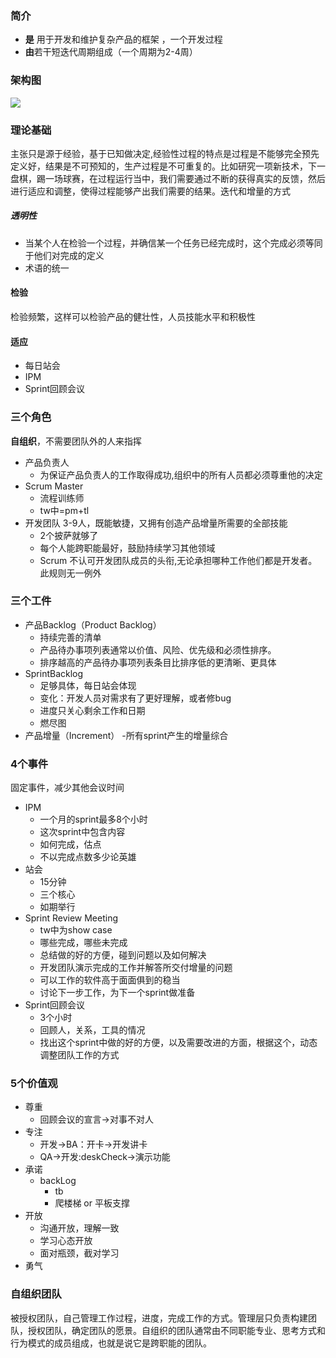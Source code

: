 ### 简介
- **是**   用于开发和维护复杂产品的框架
，一个开发过程
- **由**若干短迭代周期组成（一个周期为2-4周）
### 架构图

![](https://i.loli.net/2019/04/16/5cb5ced7b8555.png)
### 理论基础
主张只是源于经验，基于已知做决定,经验性过程的特点是过程是不能够完全预先定义好，结果是不可预知的，生产过程是不可重复的。比如研究一项新技术，下一盘棋，踢一场球赛，在过程运行当中，我们需要通过不断的获得真实的反馈，然后进行适应和调整，使得过程能够产出我们需要的结果。迭代和增量的方式
##### 透明性
- 当某个人在检验一个过程，并确信某一个任务已经完成时，这个完成必须等同于他们对完成的定义
- 术语的统一
#### 检验
检验频繁，这样可以检验产品的健壮性，人员技能水平和积极性
#### 适应
- 每日站会
- IPM
- Sprint回顾会议
### 三个角色
**自组织**，不需要团队外的人来指挥
- 产品负责人
  - 为保证产品负责人的工作取得成功,组织中的所有人员都必须尊重他的决定
- Scrum Master
  - 流程训练师
  - tw中=pm+tl
- 开发团队
  3-9人，既能敏捷，又拥有创造产品增量所需要的全部技能
  - 2个披萨就够了
  - 每个人能跨职能最好，鼓励持续学习其他领域
  - Scrum 不认可开发团队成员的头衔,无论承担哪种工作他们都是开发者。此规则无一例外
### 三个工件
- 产品Backlog（Product Backlog）
  - 持续完善的清单
  - 产品待办事项列表通常以价值、风险、优先级和必须性排序。
  - 排序越高的产品待办事项列表条目比排序低的更清晰、更具体
- SprintBacklog
   - 足够具体，每日站会体现
   - 变化：开发人员对需求有了更好理解，或者修bug
   - 进度只关心剩余工作和日期
   - 燃尽图
- 产品增量（Increment）
  -所有sprint产生的增量综合
### 4个事件
固定事件，减少其他会议时间
- IPM
  - 一个月的sprint最多8个小时
  - 这次sprint中包含内容
  - 如何完成，估点
  - 不以完成点数多少论英雄
- 站会
  - 15分钟
  - 三个核心
  - 如期举行
- Sprint Review Meeting
  - tw中为show case
  - 哪些完成，哪些未完成
  - 总结做的好的方便，碰到问题以及如何解决
  - 开发团队演示完成的工作并解答所交付增量的问题
  - 可以工作的软件高于面面俱到的稳当
  - 讨论下一步工作，为下一个sprint做准备
- Sprint回顾会议
   - 3个小时
   - 回顾人，关系，工具的情况
   - 找出这个sprint中做的好的方便，以及需要改进的方面，根据这个，动态调整团队工作的方式
 
### 5个价值观
- 尊重
  - 回顾会议的宣言->对事不对人
- 专注
  - 开发->BA：开卡->开发讲卡
  - QA->开发:deskCheck->演示功能
- 承诺
  - backLog
    - tb
    - 爬楼梯 or 平板支撑
- 开放
  - 沟通开放，理解一致
  - 学习心态开放
  - 面对瓶颈，截对学习
- 勇气
### 自组织团队
被授权团队，自己管理工作过程，进度，完成工作的方式。管理层只负责构建团队，授权团队，确定团队的愿景。自组织的团队通常由不同职能专业、思考方式和行为模式的成员组成，也就是说它是跨职能的团队。